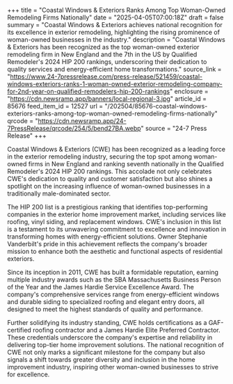 +++
title = "Coastal Windows & Exteriors Ranks Among Top Woman-Owned Remodeling Firms Nationally"
date = "2025-04-05T07:00:18Z"
draft = false
summary = "Coastal Windows & Exteriors achieves national recognition for its excellence in exterior remodeling, highlighting the rising prominence of woman-owned businesses in the industry."
description = "Coastal Windows & Exteriors has been recognized as the top woman-owned exterior remodeling firm in New England and the 7th in the US by Qualified Remodeler's 2024 HIP 200 rankings, underscoring their dedication to quality services and energy-efficient home transformations."
source_link = "https://www.24-7pressrelease.com/press-release/521459/coastal-windows-exteriors-ranks-1-woman-owned-exterior-remodeling-company-for-2nd-year-on-qualified-remodelers-hip-200-rankings"
enclosure = "https://cdn.newsramp.app/banners/local-regional-3.jpg"
article_id = 85676
feed_item_id = 12527
url = "/202504/85676-coastal-windows-exteriors-ranks-among-top-woman-owned-remodeling-firms-nationally"
qrcode = "https://cdn.newsramp.app/24-7PressRelease/qrcode/254/5/bend27BA.webp"
source = "24-7 Press Release"
+++

<p>Coastal Windows & Exteriors (CWE) has been recognized as a leading force in the exterior remodeling industry, securing the top spot among woman-owned firms in New England and ranking seventh nationally in the Qualified Remodeler's 2024 HIP 200 rankings. This accolade not only celebrates CWE's dedication to quality and customer satisfaction but also shines a spotlight on the increasing influence of woman-owned businesses in a traditionally male-dominated sector.</p><p>The HIP 200 list is a prestigious ranking that identifies top-performing companies in the exterior home improvement market, including services like roofing, vinyl siding, and replacement windows. CWE's inclusion in this list is a testament to its unwavering commitment to excellence and innovation in transforming homes with energy-efficient solutions. Owner Stephanie Vanderbilt's pride in this achievement reflects the company's broader mission to enhance both the aesthetic and functional aspects of residential exteriors.</p><p>Since its inception in 2011, CWE has built a formidable reputation, earning multiple industry awards such as the SBA Massachusetts Business Person of the Year and the James Hardie Service Excellence Award. The company's comprehensive services range from energy-efficient windows and durable siding to specialized roofing and elegant entry doors, all designed to meet the highest standards of quality and performance.</p><p>Further solidifying its industry standing, CWE holds certifications as a GAF-certified roofing contractor and a James Hardie Elite Preferred Contractor. These credentials underscore the company's expertise and reliability in delivering top-tier home improvement solutions. The national recognition of CWE not only marks a significant milestone for the company but also signals a shift towards greater diversity and inclusion in the home improvement industry, inspiring other woman-owned businesses to strive for excellence.</p>